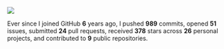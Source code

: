 ![](https://github.com/beucismis/beucismis/assets/40023234/e092789a-a89c-4c8c-baa8-2ddbe8ce9548)

Ever since I joined GitHub **6** years ago, I pushed **989** commits, opened **51** issues, submitted **24** pull requests, received **378** stars across **26** personal projects, and contributed to **9** public repositories.
